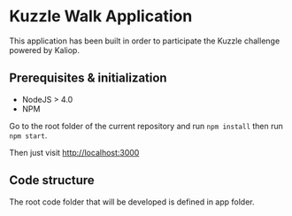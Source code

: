 # Kuzzle Walk Application

This application has been built in order to participate the Kuzzle challenge powered by Kaliop.

## Prerequisites & initialization

- NodeJS > 4.0
- NPM

Go to the root folder of the current repository and run `npm install` then run `npm start`.

Then just visit [http://localhost:3000](http://localhost:3000)

## Code structure

The root code folder that will be developed is defined in app folder.